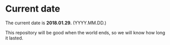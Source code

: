 # Current date

The current date is **2018.01.29.** (YYYY.MM.DD.)

This repository will be good when the world ends, so we will know how long it lasted.